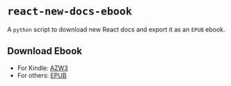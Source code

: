 
# `react-new-docs-ebook`
A `python` script to download new React docs and export it as an `EPUB` ebook.


## Download Ebook
* For Kindle: [AZW3](https://github.com/iaseth/react-new-docs-ebook/raw/master/ebooks/02-feb-2023/react-beta-docs.azw3)
* For others: [EPUB](https://github.com/iaseth/react-new-docs-ebook/raw/master/ebooks/02-feb-2023/react-beta-docs.epub)


